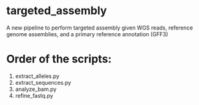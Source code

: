 # targeted_assembly
A new pipeline to perform targeted assembly given WGS reads, reference genome assemblies, and a primary reference annotation (GFF3)

# Order of the scripts:
1. extract_alleles.py
2. extract_sequences.py
3. analyze_bam.py
4. refine_fastq.py
